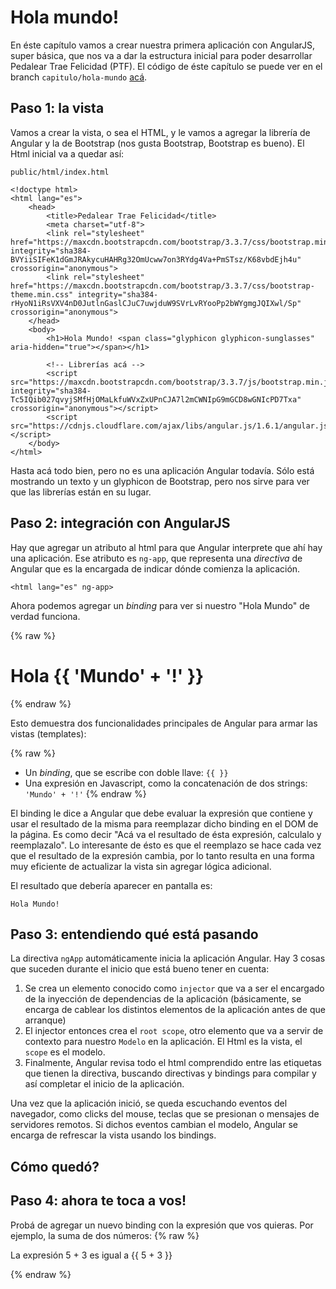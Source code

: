 # Hola mundo!

 En éste capítulo vamos a crear nuestra primera aplicación con AngularJS, super básica, que nos va a dar la estructura inicial para poder desarrollar Pedalear Trae Felicidad (PTF).
 El código de éste capítulo se puede ver en el branch `capitulo/hola-mundo` [acá](https://github.com/germanio/intro-a-angularjs/tree/capitulo/hola-mundo).

## Paso 1: la vista

 Vamos a crear la vista, o sea el HTML, y le vamos a agregar la librería de Angular y la de Bootstrap (nos gusta Bootstrap, Bootstrap es bueno).
 El Html inicial va a quedar así:

    public/html/index.html

    <!doctype html>
    <html lang="es">
        <head>
            <title>Pedalear Trae Felicidad</title>
            <meta charset="utf-8">
            <link rel="stylesheet" href="https://maxcdn.bootstrapcdn.com/bootstrap/3.3.7/css/bootstrap.min.css" integrity="sha384-BVYiiSIFeK1dGmJRAkycuHAHRg32OmUcww7on3RYdg4Va+PmSTsz/K68vbdEjh4u" crossorigin="anonymous">
            <link rel="stylesheet" href="https://maxcdn.bootstrapcdn.com/bootstrap/3.3.7/css/bootstrap-theme.min.css" integrity="sha384-rHyoN1iRsVXV4nD0JutlnGaslCJuC7uwjduW9SVrLvRYooPp2bWYgmgJQIXwl/Sp" crossorigin="anonymous">
        </head>
        <body>
            <h1>Hola Mundo! <span class="glyphicon glyphicon-sunglasses" aria-hidden="true"></span></h1>

            <!-- Librerías acá -->
            <script src="https://maxcdn.bootstrapcdn.com/bootstrap/3.3.7/js/bootstrap.min.js" integrity="sha384-Tc5IQib027qvyjSMfHjOMaLkfuWVxZxUPnCJA7l2mCWNIpG9mGCD8wGNIcPD7Txa" crossorigin="anonymous"></script>
            <script src="https://cdnjs.cloudflare.com/ajax/libs/angular.js/1.6.1/angular.js"></script>
        </body>
    </html>

 Hasta acá todo bien, pero no es una aplicación Angular todavía. Sólo está mostrando un texto y un glyphicon de Bootstrap, pero nos sirve para ver que las librerías están en su lugar.

## Paso 2: integración con AngularJS

 Hay que agregar un atributo al html para que Angular interprete que ahí hay una aplicación. Ese atributo es `ng-app`, que representa una _directiva_ de Angular que es la encargada de indicar dónde comienza la aplicación.

    <html lang="es" ng-app>

 Ahora podemos agregar un _binding_ para ver si nuestro "Hola Mundo" de verdad funciona.

{% raw %}
    <body>
        <h1>Hola {{ 'Mundo' + '!' }}</h1>
    </body>
{% endraw %}

 Esto demuestra dos funcionalidades principales de Angular para armar las vistas (templates):

{% raw %}
 - Un _binding_, que se escribe con doble llave: `{{ }}`
 - Una expresión en Javascript, como la concatenación de dos strings: `'Mundo' + '!'`
{% endraw %}

 El binding le dice a Angular que debe evaluar la expresión que contiene y usar el resultado de la misma para reemplazar dicho binding en el DOM de la página.
 Es como decir "Acá va el resultado de ésta expresión, calculalo y reemplazalo".
 Lo interesante de ésto es que el reemplazo se hace cada vez que el resultado de la expresión cambia, por lo tanto resulta en una forma muy eficiente de actualizar la vista sin agregar lógica adicional.

 El resultado que debería aparecer en pantalla es:

    Hola Mundo!

## Paso 3: entendiendo qué está pasando

 La directiva `ngApp` automáticamente inicia la aplicación Angular. Hay 3 cosas que suceden durante el inicio que está bueno tener en cuenta:

 1. Se crea un elemento conocido como `injector` que va a ser el encargado de la inyección de dependencias de la aplicación (básicamente, se encarga de cablear los distintos elementos de la aplicación antes de que arranque)
 1. El injector entonces crea el `root scope`, otro elemento que va a servir de contexto para nuestro `Modelo` en la aplicación. El Html es la vista, el `scope` es el modelo.
 1. Finalmente, Angular revisa todo el html comprendido entre las etiquetas que tienen la directiva, buscando directivas y bindings para compilar y así completar el inicio de la aplicación.

 Una vez que la aplicación inició, se queda escuchando eventos del navegador, como clicks del mouse, teclas que se presionan o mensajes de servidores remotos. Si dichos eventos cambian el modelo, Angular se encarga de refrescar la vista usando los bindings.

## Cómo quedó?

<script async src="//jsfiddle.net/germanio/4y93nzxh/embed/html,result/"> </script>

## Paso 4: ahora te toca a vos!

 Probá de agregar un nuevo binding con la expresión que vos quieras. Por ejemplo, la suma de dos números:
{% raw %}
    <p>La expresión 5 + 3 es igual a {{ 5 + 3 }}</p>
{% endraw %}
